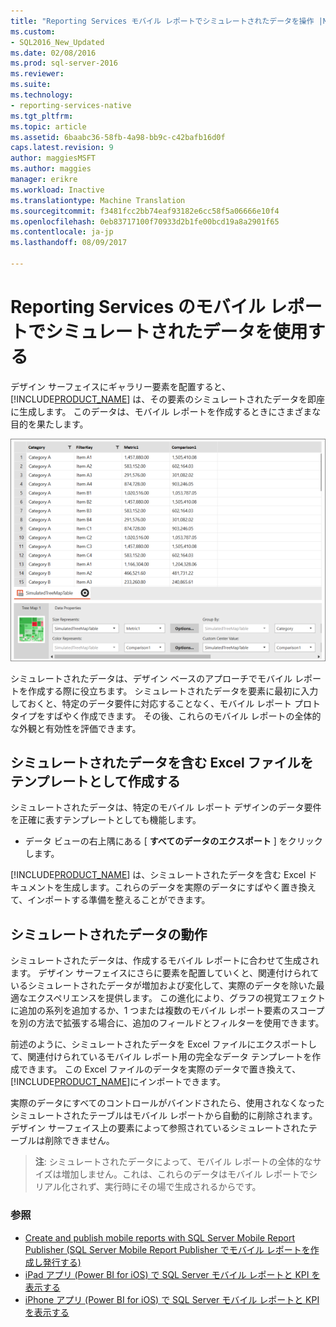 ```yaml
---
title: "Reporting Services モバイル レポートでシミュレートされたデータを操作 |Microsoft ドキュメント"
ms.custom:
- SQL2016_New_Updated
ms.date: 02/08/2016
ms.prod: sql-server-2016
ms.reviewer: 
ms.suite: 
ms.technology:
- reporting-services-native
ms.tgt_pltfrm: 
ms.topic: article
ms.assetid: 6baabc36-58fb-4a98-bb9c-c42bafb16d0f
caps.latest.revision: 9
author: maggiesMSFT
ms.author: maggies
manager: erikre
ms.workload: Inactive
ms.translationtype: Machine Translation
ms.sourcegitcommit: f3481fcc2bb74eaf93182e6cc58f5a06666e10f4
ms.openlocfilehash: 0eb83717100f70933d2b1fe00bcd19a8a2901f65
ms.contentlocale: ja-jp
ms.lasthandoff: 08/09/2017

---
```

# <a name="work-with-simulated-data-in-reporting-services-mobile-reports"></a>Reporting Services のモバイル レポートでシミュレートされたデータを使用する
デザイン サーフェイスにギャラリー要素を配置すると、 [!INCLUDE[PRODUCT_NAME](../../includes/ss-mobilereptpub-short.md)] は、その要素のシミュレートされたデータを即座に生成します。 このデータは、モバイル レポートを作成するときにさまざまな目的を果たします。   
  
![SS_MRP_SimDataTreeMapProps](../../reporting-services/mobile-reports/media/ss-mrp-simdatatreemapprops.png)  
  
シミュレートされたデータは、デザイン ベースのアプローチでモバイル レポートを作成する際に役立ちます。 シミュレートされたデータを要素に最初に入力しておくと、特定のデータ要件に対応することなく、モバイル レポート プロトタイプをすばやく作成できます。 その後、これらのモバイル レポートの全体的な外観と有効性を評価できます。  
  
## <a name="create-an-excel-file-with-simulated-data-as-a-template"></a>シミュレートされたデータを含む Excel ファイルをテンプレートとして作成する  
  
シミュレートされたデータは、特定のモバイル レポート デザインのデータ要件を正確に表すテンプレートとしても機能します。   
  
-  データ ビューの右上隅にある [ **すべてのデータのエクスポート** ] をクリックします。   
  
[!INCLUDE[PRODUCT_NAME](../../includes/ss-mobilereptpub-short.md)] は、シミュレートされたデータを含む Excel ドキュメントを生成します。これらのデータを実際のデータにすばやく置き換えて、インポートする準備を整えることができます。   
  
## <a name="how-simulated-data-behaves"></a>シミュレートされたデータの動作  
  
シミュレートされたデータは、作成するモバイル レポートに合わせて生成されます。 デザイン サーフェイスにさらに要素を配置していくと、関連付けられているシミュレートされたデータが増加および変化して、実際のデータを除いた最適なエクスペリエンスを提供します。 この進化により、グラフの視覚エフェクトに追加の系列を追加するか、1 つまたは複数のモバイル レポート要素のスコープを別の方法で拡張する場合に、追加のフィールドとフィルターを使用できます。  
  
前述のように、シミュレートされたデータを Excel ファイルにエクスポートして、関連付けられているモバイル レポート用の完全なデータ テンプレートを作成できます。 この Excel ファイルのデータを実際のデータで置き換えて、 [!INCLUDE[PRODUCT_NAME](../../includes/ss-mobilereptpub-short.md)]にインポートできます。   
  
実際のデータにすべてのコントロールがバインドされたら、使用されなくなったシミュレートされたテーブルはモバイル レポートから自動的に削除されます。 デザイン サーフェイス上の要素によって参照されているシミュレートされたテーブルは削除できません。  
  
>**注**: シミュレートされたデータによって、モバイル レポートの全体的なサイズは増加しません。これは、これらのデータはモバイル レポートでシリアル化されず、実行時にその場で生成されるからです。  
  
### <a name="see-also"></a>参照  
- [Create and publish mobile reports with SQL Server Mobile Report Publisher (SQL Server Mobile Report Publisher でモバイル レポートを作成し発行する)](../../reporting-services/mobile-reports/create-mobile-reports-with-sql-server-mobile-report-publisher.md)  
-  [iPad アプリ (Power BI for iOS) で SQL Server モバイル レポートと KPI を表示する](https://pbiwebprod-docs.azurewebsites.net/en-us/documentation/powerbi-mobile-ipad-kpis-mobile-reports)  
-  [iPhone アプリ (Power BI for iOS) で SQL Server モバイル レポートと KPI を表示する](https://pbiwebprod-docs.azurewebsites.net/en-us/documentation/powerbi-mobile-iphone-kpis-mobile-reports)  
  
  
  
  
  



